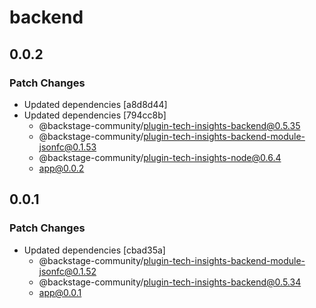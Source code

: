 # backend

## 0.0.2

### Patch Changes

- Updated dependencies [a8d8d44]
- Updated dependencies [794cc8b]
  - @backstage-community/plugin-tech-insights-backend@0.5.35
  - @backstage-community/plugin-tech-insights-backend-module-jsonfc@0.1.53
  - @backstage-community/plugin-tech-insights-node@0.6.4
  - app@0.0.2

## 0.0.1

### Patch Changes

- Updated dependencies [cbad35a]
  - @backstage-community/plugin-tech-insights-backend-module-jsonfc@0.1.52
  - @backstage-community/plugin-tech-insights-backend@0.5.34
  - app@0.0.1
